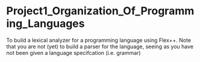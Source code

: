 # Project1_Organization_Of_Programming_Languages
To build a lexical analyzer for a programming language using Flex++. Note that you are not (yet) to build a parser for the language, seeing as you have not been given a language specifcation (i.e. grammar)
